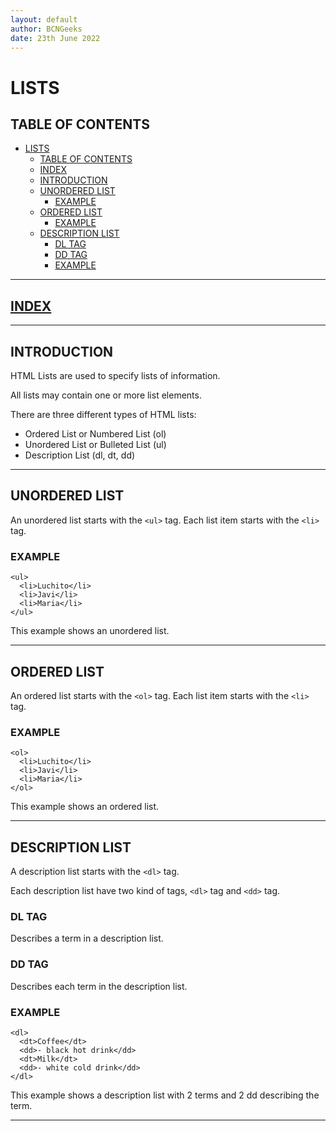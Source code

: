 ```yaml
---
layout: default
author: BCNGeeks
date: 23th June 2022
---
```


# LISTS

## TABLE OF CONTENTS

- [LISTS](#lists)
  - [TABLE OF CONTENTS](#table-of-contents)
  - [INDEX](#index)
  - [INTRODUCTION](#introduction)
  - [UNORDERED LIST](#unordered-list)
    - [EXAMPLE](#example)
  - [ORDERED LIST](#ordered-list)
    - [EXAMPLE](#example-1)
  - [DESCRIPTION LIST](#description-list)
    - [DL TAG](#dl-tag)
    - [DD TAG](#dd-tag)
    - [EXAMPLE](#example-2)

---

## [INDEX](./INDEX.md)

---

## INTRODUCTION

HTML Lists are used to specify lists of information.

All lists may contain one or more list elements. 

There are three different types of HTML lists: 

- Ordered List or Numbered List (ol) 
- Unordered List or Bulleted List (ul)
- Description List (dl, dt, dd)

---

## UNORDERED LIST

An unordered list starts with the `<ul>` tag. Each list item starts with the `<li>` tag.

### EXAMPLE

    <ul>
      <li>Luchito</li>
      <li>Javi</li>
      <li>Maria</li>
    </ul>

This example shows an unordered list.

---

## ORDERED LIST 

An ordered list starts with the `<ol>` tag. Each list item starts with the `<li>` tag.

### EXAMPLE

    <ol>
      <li>Luchito</li>
      <li>Javi</li>
      <li>Maria</li>
    </ol>

This example shows an ordered list.

---

## DESCRIPTION LIST 

A description list starts with the `<dl>` tag.

Each description list have two kind of tags, `<dl>` tag and `<dd>` tag.

### DL TAG

Describes a term in a description list.

### DD TAG

Describes each term in the description list.

### EXAMPLE

    <dl>
      <dt>Coffee</dt>
      <dd>- black hot drink</dd>
      <dt>Milk</dt>
      <dd>- white cold drink</dd>
    </dl>

This example shows a description list with 2 terms and 2 dd describing the term.

---

